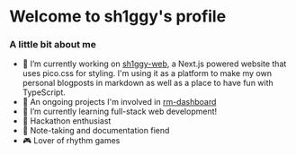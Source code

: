 # Welcome to sh1ggy's profile

### A little bit about me 
- 🔭 I’m currently working on [sh1ggy-web](http://sh1ggy.tk), a Next.js powered website that uses pico.css for styling. I'm using it as a platform to make my own personal blogposts in markdown as well as a place to have fun with TypeScript. 
- 📎 An ongoing projects I'm involved in [rm-dashboard](https://github.com/sh1ggy/rm-dashboard)
- 🌱 I’m currently learning full-stack web development!
- 🤯 Hackathon enthusiast
- 📓 Note-taking and documentation fiend
- 🎮 Lover of rhythm games

<!--
**sh1ggy/sh1ggy** is a ✨ _special_ ✨ repository because its `README.md` (this file) appears on your GitHub profile.

Here are some ideas to get you started:

- 🔭 I’m currently working on ...
- 🌱 I’m currently learning ...
- 👯 I’m looking to collaborate on ...
- 🤔 I’m looking for help with ...
- 💬 Ask me about ...
- 📫 How to reach me: ...
- 😄 Pronouns: ...
- ⚡ Fun fact: ...
-->
